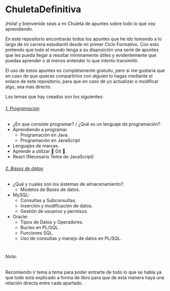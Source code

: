 # ChuletaDefinitiva

¡Hola! y bienvenidx seas a mi Chuleta de apuntes sobre todo lo que voy aprendiendo.

En este repositorio encontrarás todos los apuntes que he ido tomando a lo largo de mi carrera estudiantil desde mi primer Ciclo Formativo. Con esto pretendo que todo el mundo tenga a su disposición una serie de apuntes que les pueda llegar a resultar mínimamente útiles y evidentemente que puedas aprender o al menos entender lo que intento transimitir.

El uso de estos apuntes es completamente gratuito, pero si me gustaria que en caso de que quieras compartirlos con alguien lo hagas mediante el enlace de este repositorio, para que en caso de yo actualizar o modificar algo, sea más directo.

Los temas que hay creados son los siguientes:

###### <a href="">1. Programación</a>

- ¿En que consiste programar? / ¿Qué es un lenguaje de programación?.
- Aprendiendo a programar.
    - Programación en Java.
    - Programación en JavaScript
- Lenguajes de marcas.
- Aprende a utilizar :star2: Git :star2:.
- React (Necesario Tema de JavaScript)

###### <a href="">2. Bases de datos</a>

- ¿Qué y cuales son los sistemas de almacenamiento?.
  - Modelos de Bases de datos.
- MySQL:
    - Consultas y Subconsultas.
    - Inserción y modificación de datos.
    - Gestión de usuarios y permisos.
- Oracle:
    - Tipos de Datos y Operadores.
    - Bucles en PL/SQL.
    - Funciones SQL.
    - Uso de consultas y manejo de datos en PL/SQL.
#
###### Nota: 
Recomiendo ir tema a tema para poder entrarte de todo lo que se habla ya que todo está explicado a forma de libro para que de esta manera haya una relación directa entre cada apartado.